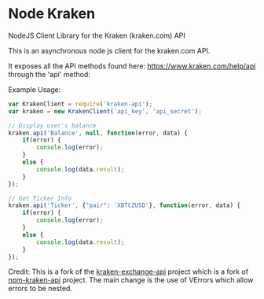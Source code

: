 Node Kraken
===========

NodeJS Client Library for the Kraken (kraken.com) API

This is an asynchronous node js client for the kraken.com API.

It exposes all the API methods found here: https://www.kraken.com/help/api through the 'api' method:

Example Usage:

```javascript
var KrakenClient = require('kraken-api');
var kraken = new KrakenClient('api_key', 'api_secret');

// Display user's balance
kraken.api('Balance', null, function(error, data) {
    if(error) {
        console.log(error);
    }
    else {
        console.log(data.result);
    }
});

// Get Ticker Info
kraken.api('Ticker', {"pair": 'XBTCZUSD'}, function(error, data) {
    if(error) {
        console.log(error);
    }
    else {
        console.log(data.result);
    }
});
```

Credit:
This is a fork of the [kraken-exchange-api](https://github.com/5an1ty/kraken-api) project which is a fork of [npm-kraken-api](https://github.com/nothingisdead/npm-kraken-api) project.
The main change is the use of VErrors which allow errors to be nested.